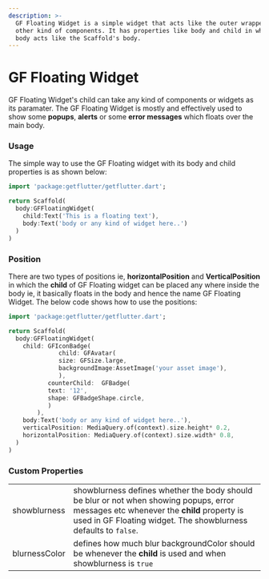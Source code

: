 ```yaml
---
description: >-
  GF Floating Widget is a simple widget that acts like the outer wrapper to 
  other kind of components. It has properties like body and child in which the
  body acts like the Scaffold's body.
---
```


# GF Floating Widget

GF Floating Widget's child can take any kind of components or widgets as its paramater. The GF Floating Widget is mostly and effectively used to show some **popups**, **alerts** or some **error messages** which floats over the main body.

### Usage

The simple way to use the GF Floating widget with its body and child properties is as shown below:

```dart
import 'package:getflutter/getflutter.dart';

return Scaffold(
  body:GFFloatingWidget(
    child:Text('This is a floating text'),
    body:Text('body or any kind of widget here..')
  )
)
```

### Position

There are two types of positions ie, **horizontalPosition** and **VerticalPosition** in which the **child** of GF Floating widget can be placed any where inside the body ie, it basically floats in the body and hence the name GF Floating Widget. The below code shows how to use the positions:

```dart
import 'package:getflutter/getflutter.dart';

return Scaffold(
  body:GFFloatingWidget(
    child: GFIconBadge(
              child: GFAvatar(
              size: GFSize.large,
              backgroundImage:AssetImage('your asset image'),
              ),
           counterChild:  GFBadge(
           text: '12',
           shape: GFBadgeShape.circle,
           )
        ),
    body:Text('body or any kind of widget here..'),
    verticalPosition: MediaQuery.of(context).size.height* 0.2,
    horizontalPosition: MediaQuery.of(context).size.width* 0.8,
  )
)
```

### Custom Properties

|  |  |
| :--- | :--- |
| showblurness | showblurness defines whether the body should be blur or not when showing popups, error messages etc whenever the  **child** property is used in  GF Floating widget. The showblurness defaults to `false`. |
| blurnessColor | defines how much blur  backgroundColor should be whenever the **child** is used and when showblurness is `true` |

